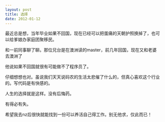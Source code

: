 ```yaml
---
layout: post
title: 选择
date: 2012-01-12
---
```


<p>最近总是想，当年毕业如果不回国，现在已经可以把蛋痛的天朝护照换掉了，也可以给爹娘办家庭团聚移民。</p>
<p>和一前同事聊了聊。那位兄台是在澳洲读的master，前几年回国，现在又和老婆去澳洲了</p>
<p>他说如果不回国就很有可能做不了程序员了。</p>
<p>仔细想想也对。虽说我们天天说码农的生活太悲催了什么的，但真心喜欢这个行业的。写代码是有快感的。</p>
<p>人生的选择就是这样。没有后悔药。</p>
<p>有得必有失。</p>
<p>希望我去nz后很快就能找到一份可以养活自己得工作。别无他求，仅此而已！</p>

